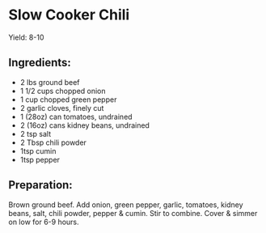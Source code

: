 Slow Cooker Chili
=================

Yield: 8-10

Ingredients:
------------

- 2 lbs ground beef
- 1 1/2 cups chopped onion
- 1 cup chopped green pepper
- 2 garlic cloves, finely cut
- 1 (28oz) can tomatoes, undrained
- 2 (16oz) cans kidney beans, undrained
- 2 tsp salt
- 2 Tbsp chili powder
- 1tsp cumin
- 1tsp pepper

Preparation:
------------

Brown ground beef. Add onion, green pepper, garlic, tomatoes, kidney beans,
salt, chili powder, pepper & cumin. Stir to combine. Cover & simmer on low for
6-9 hours.

[source]: http://www.wholefoodsmarket.com/recipes/1699 "Whole Foods"
